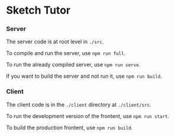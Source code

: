 # Sketch Tutor

### Server

The server code is at root level in `./src`.

To compile and run the server, use `npm run full`.

To run the already compiled server, use `npm run serve`.

If you want to build the server and not run it, use `npm run build`.

### Client

The client code is in the `./client` directory at `./client/src`.

To run the development version of the frontent, use `npm run start`.

To build the production frontent, use `npm run build`.

